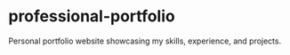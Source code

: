 # professional-portfolio
Personal portfolio website showcasing my skills, experience, and projects.
